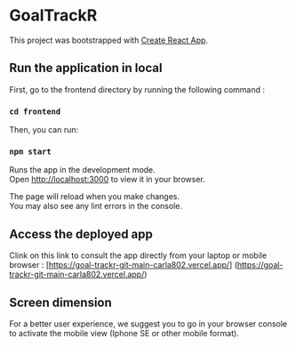 # GoalTrackR

This project was bootstrapped with [Create React App](https://github.com/facebook/create-react-app).

## Run the application in local

First, go to the frontend directory by running the following command : 

### `cd frontend`

Then, you can run:

### `npm start`

Runs the app in the development mode.\
Open [http://localhost:3000](http://localhost:3000) to view it in your browser.

The page will reload when you make changes.\
You may also see any lint errors in the console.

## Access the deployed app

Clink on this link to consult the app directly from your laptop or mobile browser : 
[https://goal-trackr-git-main-carla802.vercel.app/] (https://goal-trackr-git-main-carla802.vercel.app/)

## Screen dimension

For a better user experience, we suggest you to go in your browser console to activate the mobile view (Iphone SE or other mobile format).

